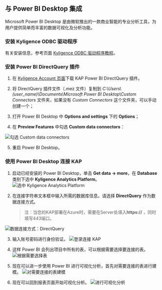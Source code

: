 ## 与 Power BI Desktop 集成

Microsoft Power BI Desktop 是由微软推出的一款商业智能的专业分析工具，为用户提供简单而丰富的数据可视化及分析功能。

### 安装 Kyligence ODBC 驱动程序
有关安装信息，参考页面 [Kyligence ODBC 驱动程序教程](../driver/kyligence_odbc.cn.md)。

### 安装 Power BI DirectQuery 插件

1. 在 [Kyligence Account 页面](http://account.kyligence.io)下载 KAP Power BI DirectQuery 插件。

2. 将 DirectQuery 插件文件（.mez 文件）复制到 *C:\Users\\(user_name)\Documents\Microsoft Power BI Desktop\Custom Connectors* 文件夹，如果没有 *Custom Connectors* 这个文件夹，可以手动创建一个；

3. 打开 Power BI Desktop 中 **Options and settings** 下的 **Options**；

4. 在 **Preview Features** 中勾选 **Custom data connectors**：

 ![勾选 Custom data connectors](images/powerbi/Picture11.png)

5. 重启 Power BI Desktop。

### 使用 Power BI Desktop 连接 KAP

1.  启动已经安装的 Power BI Desktop，单击 **Get data -> more**，在 **Database** 类别下选中 **Kyligence Analytics Platform**。
    ![选中 Kyligence Analytics Platform](images/powerbi/Picture5.png)

2.  在连接字符串文本框中输入所需的数据库信息。请选择 **DirectQuery** 作为数据连接方式。

      > 注：当您的KAP部署在Azure时，需要在Server处填入**https://** ，同时填写443端口。

![数据连接方式：DirectQuery](images/powerbi/Picture6.png)

3.  输入账号密码进行身份验证。
      ![登录连接 KAP](images/powerbi/Picture7.png)

4.  这样 Power BI 会列出项目中所有的表，可以根据需要选择要连接的表。
      ![根据需要选择表](images/powerbi/Picture8.png)

5.  现在可以进一步使用 Power BI 进行可视化分析，首先对需要连接的表进行建模。
      ![对需要连接的表建模](images/powerbi/Picture9.png)

6.  现在可以回到报表页面开始可视化分析。
      ![进行可视化分析](images/powerbi/Picture10.png)

